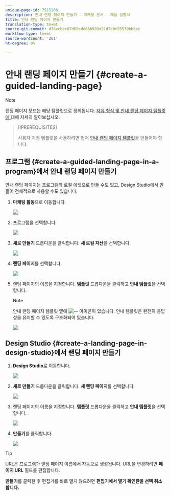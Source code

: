 ```yaml
---
unique-page-id: 7515266
description: 안내 랜딩 페이지 만들기 - 마케팅 문서 - 제품 설명서
title: 안내 랜딩 페이지 만들기
translation-type: tm+mt
source-git-commit: d78ecbec87d69cde66b583d21d7e0c95539bb6ec
workflow-type: tm+mt
source-wordcount: '201'
ht-degree: 0%

---
```



# 안내 랜딩 페이지 만들기 {#create-a-guided-landing-page}

>[!NOTE]
>
>랜딩 페이지 모드는 해당 템플릿으로 정의됩니다. [자유 형식 및 안내 랜딩 페이지 템플릿에 ](/help/marketo/product-docs/demand-generation/landing-pages/understanding-landing-pages/understanding-free-form-vs-guided-landing-pages.md) 대해 자세히 알아보십시오.

>[!PREREQUISITES]
>
>사용자 지정 템플릿을 사용하려면 먼저 [안내 랜딩 페이지 템플릿](/help/marketo/product-docs/demand-generation/landing-pages/landing-page-templates/create-a-guided-landing-page-template.md)을 만들어야 합니다.

## 프로그램 {#create-a-guided-landing-page-in-a-program}에서 안내 랜딩 페이지 만들기

안내 랜딩 페이지는 프로그램의 로컬 에셋으로 만들 수도 있고, Design Studio에서 만들어 전체적으로 사용할 수도 있습니다.

1. **마케팅 활동**&#x200B;으로 이동합니다.

   ![](assets/one-1.png)

1. 프로그램을 선택합니다.

   ![](assets/image2015-5-26-9-3a24-3a2.png)

1. **새로 만들기** 드롭다운을 클릭합니다. **새 로컬 자산**&#x200B;을 선택합니다.

   ![](assets/image2015-5-26-9-3a25-3a36.png)

1. **랜딩 페이지**&#x200B;를 선택합니다.

   ![](assets/four.png)

1. 랜딩 페이지의 이름을 지정합니다. **템플릿** 드롭다운을 클릭하고 **안내 템플릿**&#x200B;을 선택합니다.

   >[!NOTE]
   >
   >안내 랜딩 페이지 템플릿 옆에 ![—](assets/image2015-5-26-9-3a26-3a51.png) 아이콘이 있습니다. 안내 템플릿은 완전히 응답성을 유지할 수 있도록 구조화되어 있습니다.

   ![](assets/image2015-5-24-15-3a47-3a56.png)

## Design Studio {#create-a-landing-page-in-design-studio}에서 랜딩 페이지 만들기

1. **Design Studio**&#x200B;로 이동합니다.

   ![](assets/six.png)

1. **새로 만들기** 드롭다운을 클릭합니다. **새 랜딩 페이지**&#x200B;를 선택합니다.

   ![](assets/seven.png)

1. 랜딩 페이지의 이름을 지정합니다. **템플릿** 드롭다운을 클릭하고 **안내 템플릿**&#x200B;을 선택합니다.

   ![](assets/image2015-5-26-9-3a27-3a34.png)

1. **만들기**&#x200B;를 클릭합니다.

   ![](assets/image2015-5-26-9-3a28-3a8.png)

>[!TIP]
>
>URL은 프로그램과 랜딩 페이지 이름에서 자동으로 생성됩니다. URL을 변경하려면 **페이지 URL** 필드를 편집합니다.
>
>**만들기**&#x200B;를 클릭한 후 편집기를 바로 열지 않으려면 **편집기에서 열기 확인란을 선택 취소합니다.**
